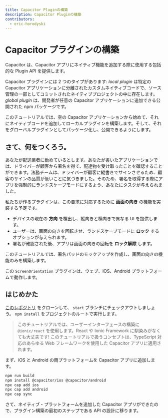 ```yaml
---
title: Capacitor Pluginの構築
description: Capacitor Pluginの構築
contributors:
  - eric-horodyski
---
```


# Capacitor プラグインの構築

Capacitor は、Capacitor アプリにネイティブ機能を追加する際に使用する包括的な Plugin API を提供します。

Capacitor プラグインには 2 つのタイプがあります: _local plugin_ は特定の Capacitor アプリケーションに分離されたカスタムネイティブコードで、ソース管理の一部としてコミットされたネイティブプロジェクトの中に存在します。 _global plugin_ は、開発者が任意の Capacitor アプリケーションに追加できる公開された npm パッケージです。

このチュートリアルでは、空の Capacitor アプリケーションから始めて、それにネイティブコードを追加してローカルプラグインを構築します。そして、それをグローバルプラグインとしてパッケージ化し、公開できるようにします。

## さて、何をつくろう。

あなたが配送業者に勤めているとします。あなたが書いたアプリケーションでは、ドライバーが顧客から署名を得て、配達物を受け取ったことを確認することができます。法務チームは、ドライバーが顧客に縦書きでサインさせるため、顧客のサインの品質が低いことに気づきました。そのため、署名を取得する際にアプリを強制的にランドスケープモードにするよう、あなたにタスクが与えられました。

私たちが作るプラグインは、この要求に対応するために **画面の向き** の機能を実装する予定です。

- デバイスの現在の **方向** を検出し、縦向きと横向きで異なる UI を提供します。
- ユーザーは、画面の向きを回転させ、ランドスケープモードに **ロック** するオプションが与えられます。
- 署名が確認された後、アプリは画面の向きの回転を **ロック解除** します。

このチュートリアルでは、署名パッドのモックアップを作成し、画面の向きの機能のみを構築します。

この `ScreenOrientation` プラグインは、ウェブ、iOS、Android プラットフォームで動作します。

## はじめかた

<a href="https://github.com/ionic-enterprise/capacitor-plugin-tutorial" target="_blank">このレポジトリ</a> をクローンして、 `start` ブランチにチェックアウトしましょう。 `npm install` をプロジェクトのルートで実行します。

> このチュートリアルでは、ユーザーインターフェースの構築に `@ionic/react` を使用します。React や Ionic Framework に馴染みがなくても大丈夫です! このチュートリアルで扱うコンセプトは、TypeScript 対応のあらゆる Web フレームワークを使用した Capacitor アプリに適用されます。

まず、iOS と Android の両プラットフォームを Capacitor アプリに追加します。

```bash
npm run build
npm install @capacitor/ios @capacitor/android
npx cap add ios
npx cap add android
npx cap sync
```

さて、ネイティブ・プラットフォームを追加した Capacitor アプリができたので、プラグイン構築の最初のステップである API の設計に移ります。
